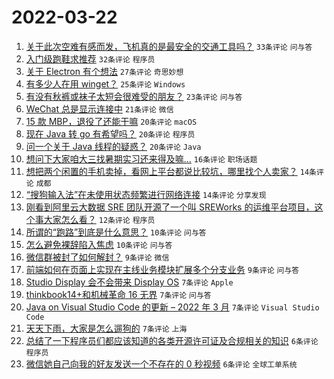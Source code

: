 # 2022-03-22

1. [关于此次空难有感而发，飞机真的是最安全的交通工具吗？](https://www.v2ex.com/t/842039) `33条评论` `问与答`
1. [入门级跑鞋求推荐](https://www.v2ex.com/t/842023) `32条评论` `程序员`
1. [关于 Electron 有个想法](https://www.v2ex.com/t/842001) `27条评论` `奇思妙想`
1. [有多少人在用 winget？](https://www.v2ex.com/t/842018) `25条评论` `Windows`
1. [有没有秋裤或袜子太短会很难受的朋友？](https://www.v2ex.com/t/841994) `23条评论` `问与答`
1. [WeChat 总是显示连接中](https://www.v2ex.com/t/842006) `21条评论` `微信`
1. [15 款 MBP，退役了还能干嘛](https://www.v2ex.com/t/842040) `20条评论` `macOS`
1. [现在 Java 转 go 有希望吗？](https://www.v2ex.com/t/842037) `20条评论` `程序员`
1. [问一个关于 Java 线程的疑惑？](https://www.v2ex.com/t/842015) `20条评论` `Java`
1. [想问下大家咱大三找暑期实习还来得及嘛...](https://www.v2ex.com/t/842011) `16条评论` `职场话题`
1. [想把两个闲置的手机卖掉，看网上平台都说比较坑，哪里找个人卖家？](https://www.v2ex.com/t/842019) `14条评论` `成都`
1. [“搜狗输入法”在未使用状态频繁进行网络连接](https://www.v2ex.com/t/842003) `14条评论` `分享发现`
1. [刚看到阿里云大数据 SRE 团队开源了一个叫 SREWorks 的运维平台项目，这个事大家怎么看？](https://www.v2ex.com/t/842045) `12条评论` `程序员`
1. [所谓的“跑路”到底是什么意思？](https://www.v2ex.com/t/842071) `10条评论` `问与答`
1. [怎么避免裸辞陷入焦虑](https://www.v2ex.com/t/842061) `10条评论` `问与答`
1. [微信群被封了如何解封？](https://www.v2ex.com/t/842056) `9条评论` `微信`
1. [前端如何在页面上实现在主线业务模块扩展多个分支业务](https://www.v2ex.com/t/842000) `9条评论` `问与答`
1. [Studio Display 会不会带来 Display OS](https://www.v2ex.com/t/842057) `7条评论` `Apple`
1. [thinkbook14+和机械革命 16 无界](https://www.v2ex.com/t/842028) `7条评论` `问与答`
1. [Java on Visual Studio Code 的更新 – 2022 年 3 月](https://www.v2ex.com/t/842017) `7条评论` `Visual Studio Code`
1. [天天下雨，大家是怎么遛狗的](https://www.v2ex.com/t/842013) `7条评论` `上海`
1. [总结了一下程序员们都应该知道的各类开源许可证及合规相关的知识](https://www.v2ex.com/t/842052) `6条评论` `程序员`
1. [微信她自己向我的好友发送一个不存在的 0 秒视频](https://www.v2ex.com/t/842016) `6条评论` `全球工单系统`
